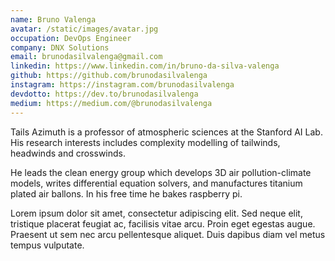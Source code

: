 ```yaml
---
name: Bruno Valenga
avatar: /static/images/avatar.jpg
occupation: DevOps Engineer
company: DNX Solutions
email: brunodasilvalenga@gmail.com
linkedin: https://www.linkedin.com/in/bruno-da-silva-valenga
github: https://github.com/brunodasilvalenga
instagram: https://instagram.com/brunodasilvalenga
devdotto: https://dev.to/brunodasilvalenga
medium: https://medium.com/@brunodasilvalenga
---
```


Tails Azimuth is a professor of atmospheric sciences at the Stanford AI Lab. His research interests includes complexity modelling of tailwinds, headwinds and crosswinds.

He leads the clean energy group which develops 3D air pollution-climate models, writes differential equation solvers, and manufactures titanium plated air ballons. In his free time he bakes raspberry pi.

Lorem ipsum dolor sit amet, consectetur adipiscing elit. Sed neque elit, tristique placerat feugiat ac, facilisis vitae arcu. Proin eget egestas augue. Praesent ut sem nec arcu pellentesque aliquet. Duis dapibus diam vel metus tempus vulputate.

